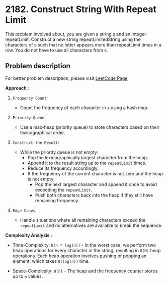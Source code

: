 # 2182. Construct String With Repeat Limit

This problem involved about, you are given a string s and an integer repeatLimit. Construct a new string repeatLimitedString using the characters of s such that no letter appears more than repeatLimit times in a row. You do not have to use all characters from s.

## Problem description

For better problem description, please visit [LeetCode Page](https://leetcode.com/problems/construct-string-with-repeat-limit/description/)

**Approach :**<br/>

1. `Frequency Count`:

    - Count the frequency of each character in `s` using a hash map.

2. `Priority Queue`:

    - Use a max-heap (priority queue) to store characters based on their lexicographical order.

3. `Construct the Result`:

    - While the priority queue is not empty:
        - Pop the lexicographically largest character from the heap.
        - Append it to the result string up to the `repeatLimit` times.
        - Reduce its frequency accordingly.
        - If the frequency of the current character is not zero and the heap is not empty:
            - Pop the next largest character and append it once to avoid exceeding the `repeatLimit`.
            - Push both characters back into the heap if they still have remaining frequency.

4. `Edge Cases`:
    - Handle situations where all remaining characters exceed the `repeatLimit` and no alternatives are available to break the sequence.

**Complexity Analysis :**<br/>

-   Time-Complexity: `O(n * log(n))` - In the worst case, we perform two heap operations for every character in the string, resulting in `O(N)` heap operations. Each heap operation involves pushing or popping an element, which takes `O(log(n))` time.

-   Space-Complexity: `O(n)` - The heap and the frequency counter stores up to `n` values.
